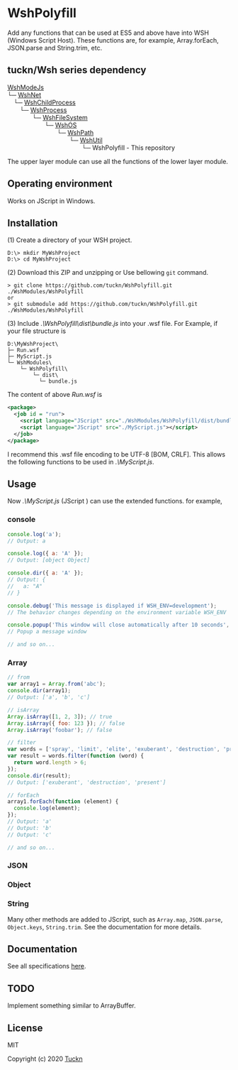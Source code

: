 # WshPolyfill

Add any functions that can be used at ES5 and above have into WSH (Windows Script Host).
These functions are, for example, Array.forEach, JSON.parse and String.trim, etc.

## tuckn/Wsh series dependency

[WshModeJs](https://github.com/tuckn/WshModeJs)  
└─ [WshNet](https://github.com/tuckn/WshNet)  
&emsp;└─ [WshChildProcess](https://github.com/tuckn/WshChildProcess)  
&emsp;&emsp;└─ [WshProcess](https://github.com/tuckn/WshProcess)  
&emsp;&emsp;&emsp;&emsp;└─ [WshFileSystem](https://github.com/tuckn/WshFileSystem)  
&emsp;&emsp;&emsp;&emsp;&emsp;&emsp;└─ [WshOS](https://github.com/tuckn/WshOS)  
&emsp;&emsp;&emsp;&emsp;&emsp;&emsp;&emsp;&emsp;└─ [WshPath](https://github.com/tuckn/WshPath)  
&emsp;&emsp;&emsp;&emsp;&emsp;&emsp;&emsp;&emsp;&emsp;&emsp;└─ [WshUtil](https://github.com/tuckn/WshUtil)  
&emsp;&emsp;&emsp;&emsp;&emsp;&emsp;&emsp;&emsp;&emsp;&emsp;&emsp;&emsp;└─ WshPolyfill - This repository  

The upper layer module can use all the functions of the lower layer module.

## Operating environment

Works on JScript in Windows.

## Installation

(1) Create a directory of your WSH project.

```console
D:\> mkdir MyWshProject
D:\> cd MyWshProject
```

(2) Download this ZIP and unzipping or Use bellowing `git` command.

```console
> git clone https://github.com/tuckn/WshPolyfill.git ./WshModules/WshPolyfill
or
> git submodule add https://github.com/tuckn/WshPolyfill.git ./WshModules/WshPolyfill
```

(3) Include _.\WshPolyfill\dist\bundle.js_ into your .wsf file.
For Example, if your file structure is

```console
D:\MyWshProject\
├─ Run.wsf
├─ MyScript.js
└─ WshModules\
    └─ WshPolyfill\
        └─ dist\
          └─ bundle.js
```

The content of above _Run.wsf_ is

```xml
<package>
  <job id = "run">
    <script language="JScript" src="./WshModules/WshPolyfill/dist/bundle.js"></script>
    <script language="JScript" src="./MyScript.js"></script>
  </job>
</package>
```

I recommend this .wsf file encoding to be UTF-8 [BOM, CRLF].
This allows the following functions to be used in _.\MyScript.js_.

## Usage

Now _.\MyScript.js_ (JScript ) can use the extended functions.
for example,

### console

```js
console.log('a');
// Output: a

console.log({ a: 'A' });
// Output: [object Object]

console.dir({ a: 'A' });
// Output: {
//   a: "A"
// }

console.debug('This message is displayed if WSH_ENV=development');
// The behavior changes depending on the environment variable WSH_ENV

console.popup('This window will close automatically after 10 seconds', 10);
// Popup a message window

// and so on...
```

### Array

```js
// from
var array1 = Array.from('abc');
console.dir(array1);
// Output: ['a', 'b', 'c']

// isArray
Array.isArray([1, 2, 3]); // true
Array.isArray({ foo: 123 }); // false
Array.isArray('foobar'); // false

// filter
var words = ['spray', 'limit', 'elite', 'exuberant', 'destruction', 'present'];
var result = words.filter(function (word) {
  return word.length > 6;
});
console.dir(result);
// Output: ['exuberant', 'destruction', 'present']

// forEach
array1.forEach(function (element) {
  console.log(element);
});
// Output: 'a'
// Output: 'b'
// Output: 'c'

// and so on...
```

### JSON

### Object

### String

Many other methods are added to JScript, such as `Array.map`, `JSON.parse`, `Object.keys`, `String.trim`. See the documentation for more details.

## Documentation

See all specifications [here](https://docs.tuckn.net/WshPolyfill).

## TODO

Implement something similar to ArrayBuffer.

## License

MIT

Copyright (c) 2020 [Tuckn](https://github.com/tuckn)
